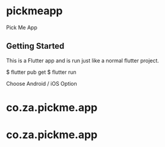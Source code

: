# pickmeapp

Pick Me App

## Getting Started

This is a Flutter app and is run just like a normal flutter project.

$ flutter pub get
$ flutter run

Choose Android / iOS Option
# co.za.pickme.app
# co.za.pickme.app
